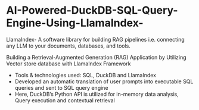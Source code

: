 # AI-Powered-DuckDB-SQL-Query-Engine-Using-LlamaIndex-

LlamaIndex- A software library for building RAG pipelines i.e. connecting any LLM to your documents, databases, and tools.

Building a Retrieval-Augmented Generation (RAG) Application by Utilizing Vector store database with LlamaIndex Framework 
 - Tools & technologies used: SQL, DuckDB and LlamaIndex 
- Developed an automatic translation of user prompts into executable SQL queries and sent to SQL query engine
- Here, DuckDB’s Python API is utilized for in-memory data analysis, Query execution and contextual retrieval 
